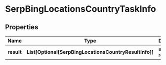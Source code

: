 # SerpBingLocationsCountryTaskInfo


## Properties

| Name | Type | Description | Notes |
|------------ | ------------- | ------------- | -------------|
**result** | **List[Optional[SerpBingLocationsCountryResultInfo]]** | array of results |[optional]|